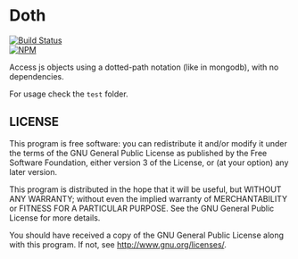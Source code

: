 
# Doth

[![Build Status](https://travis-ci.org/plasticpanda/doth.svg?branch=master)](https://travis-ci.org/plasticpanda/doth)  
[![NPM](https://nodei.co/npm/doth.png)](https://nodei.co/npm/doth/)


Access js objects using a dotted-path notation (like in mongodb), with no dependencies.

For usage check the ```test``` folder.


## LICENSE

This program is free software: you can redistribute it and/or modify
it under the terms of the GNU General Public License as published by
the Free Software Foundation, either version 3 of the License, or
(at your option) any later version.

This program is distributed in the hope that it will be useful,
but WITHOUT ANY WARRANTY; without even the implied warranty of
MERCHANTABILITY or FITNESS FOR A PARTICULAR PURPOSE.  See the
GNU General Public License for more details.

You should have received a copy of the GNU General Public License
along with this program.  If not, see <http://www.gnu.org/licenses/>.

